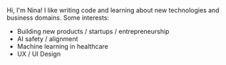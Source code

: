 Hi, I'm Nina! I like writing code and learning about new technologies and business domains. Some interests:
- Building new products / startups / entrepreneurship 
- AI safety / alignment
- Machine learning in healthcare
- UX / UI Design
